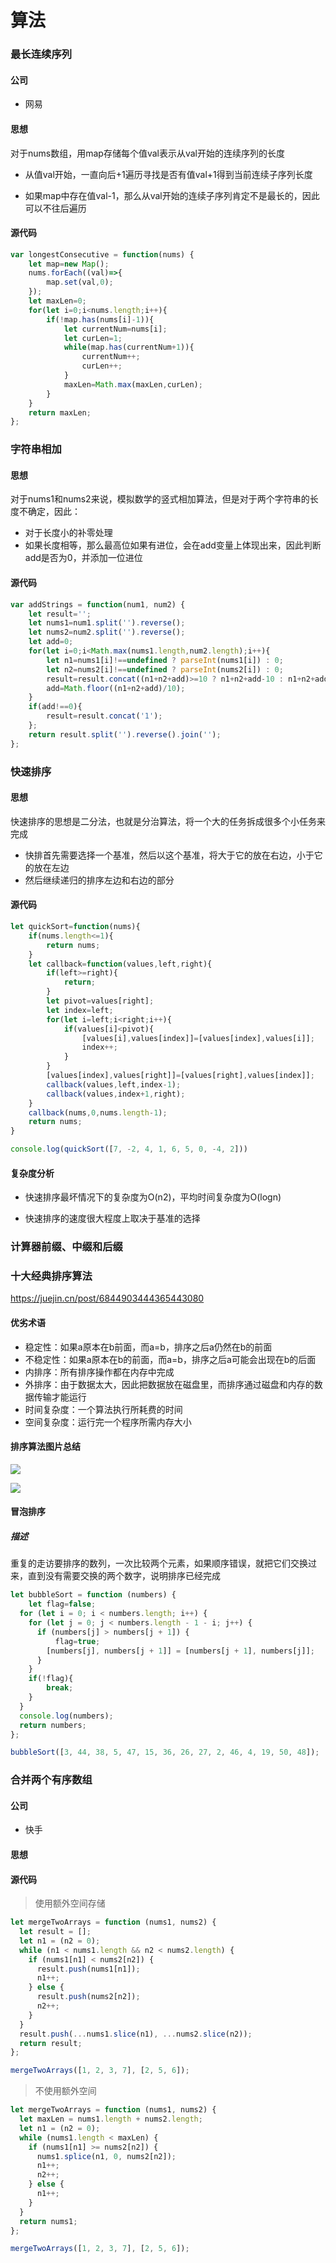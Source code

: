 # 算法

### 最长连续序列

#### 公司

+ 网易

#### 思想

对于nums数组，用map存储每个值val表示从val开始的连续序列的长度

+ 从值val开始，一直向后+1遍历寻找是否有值val+1得到当前连续子序列长度

+ 如果map中存在值val-1，那么从val开始的连续子序列肯定不是最长的，因此可以不往后遍历

#### 源代码

```javascript
var longestConsecutive = function(nums) {
    let map=new Map();
    nums.forEach((val)=>{
        map.set(val,0);
    });
    let maxLen=0;
    for(let i=0;i<nums.length;i++){
        if(!map.has(nums[i]-1)){
            let currentNum=nums[i];
            let curLen=1;
            while(map.has(currentNum+1)){
                currentNum++;
                curLen++;
            }
            maxLen=Math.max(maxLen,curLen);
        }
    }
    return maxLen;
};
```

### 字符串相加

#### 思想

对于nums1和nums2来说，模拟数学的竖式相加算法，但是对于两个字符串的长度不确定，因此：

+ 对于长度小的补零处理
+ 如果长度相等，那么最高位如果有进位，会在add变量上体现出来，因此判断add是否为0，并添加一位进位

#### 源代码

```javascript
var addStrings = function(num1, num2) {
    let result='';
    let nums1=num1.split('').reverse();
    let nums2=num2.split('').reverse();
    let add=0;
    for(let i=0;i<Math.max(nums1.length,num2.length);i++){
        let n1=nums1[i]!==undefined ? parseInt(nums1[i]) : 0;
        let n2=nums2[i]!==undefined ? parseInt(nums2[i]) : 0;
        result=result.concat((n1+n2+add)>=10 ? n1+n2+add-10 : n1+n2+add);
        add=Math.floor((n1+n2+add)/10);
    }
    if(add!==0){
        result=result.concat('1');
    };
    return result.split('').reverse().join('');
};
```

### 快速排序

#### 思想

快速排序的思想是二分法，也就是分治算法，将一个大的任务拆成很多个小任务来完成

+ 快排首先需要选择一个基准，然后以这个基准，将大于它的放在右边，小于它的放在左边
+ 然后继续递归的排序左边和右边的部分

#### 源代码

```javascript
let quickSort=function(nums){
    if(nums.length<=1){
        return nums;
    }
    let callback=function(values,left,right){
        if(left>=right){
            return;
        }
        let pivot=values[right];
        let index=left;
        for(let i=left;i<right;i++){
            if(values[i]<pivot){
                [values[i],values[index]]=[values[index],values[i]];
                index++;
            }
        }
        [values[index],values[right]]=[values[right],values[index]];
        callback(values,left,index-1);
        callback(values,index+1,right);
    }
    callback(nums,0,nums.length-1);
    return nums;
}

console.log(quickSort([7, -2, 4, 1, 6, 5, 0, -4, 2]))
```

#### 复杂度分析

+ 快速排序最坏情况下的复杂度为O(n2)，平均时间复杂度为O(logn)

+ 快速排序的速度很大程度上取决于基准的选择

### 计算器前缀、中缀和后缀

### 十大经典排序算法

https://juejin.cn/post/6844903444365443080

#### 优劣术语

+ 稳定性：如果a原本在b前面，而a=b，排序之后a仍然在b的前面
+ 不稳定性：如果a原本在b的前面，而a=b，排序之后a可能会出现在b的后面
+ 内排序：所有排序操作都在内存中完成
+ 外排序：由于数据太大，因此把数据放在磁盘里，而排序通过磁盘和内存的数据传输才能运行
+ 时间复杂度：一个算法执行所耗费的时间
+ 空间复杂度：运行完一个程序所需内存大小

#### 排序算法图片总结

![](https://p1-jj.byteimg.com/tos-cn-i-t2oaga2asx/gold-user-assets/2016/11/29/4abde1748817d7f35f2bf8b6a058aa40~tplv-t2oaga2asx-watermark.awebp)

![](https://p1-jj.byteimg.com/tos-cn-i-t2oaga2asx/gold-user-assets/2016/11/29/b93d9288a682f5538667fb1fa4c65220~tplv-t2oaga2asx-watermark.awebp)

#### 冒泡排序

##### 描述

重复的走访要排序的数列，一次比较两个元素，如果顺序错误，就把它们交换过来，直到没有需要交换的两个数字，说明排序已经完成

```javascript
let bubbleSort = function (numbers) {
    let flag=false;
  for (let i = 0; i < numbers.length; i++) {
    for (let j = 0; j < numbers.length - 1 - i; j++) {
      if (numbers[j] > numbers[j + 1]) {
          flag=true;
        [numbers[j], numbers[j + 1]] = [numbers[j + 1], numbers[j]];
      }
    }
    if(!flag){
        break;
    }
  }
  console.log(numbers);
  return numbers;
};

bubbleSort([3, 44, 38, 5, 47, 15, 36, 26, 27, 2, 46, 4, 19, 50, 48]);
```

### 合并两个有序数组

#### 公司

+ 快手

#### 思想

#### 源代码

> 使用额外空间存储

```javascript
let mergeTwoArrays = function (nums1, nums2) {
  let result = [];
  let n1 = (n2 = 0);
  while (n1 < nums1.length && n2 < nums2.length) {
    if (nums1[n1] < nums2[n2]) {
      result.push(nums1[n1]);
      n1++;
    } else {
      result.push(nums2[n2]);
      n2++;
    }
  }
  result.push(...nums1.slice(n1), ...nums2.slice(n2));
  return result;
};

mergeTwoArrays([1, 2, 3, 7], [2, 5, 6]);
```

> 不使用额外空间

```javascript
let mergeTwoArrays = function (nums1, nums2) {
  let maxLen = nums1.length + nums2.length;
  let n1 = (n2 = 0);
  while (nums1.length < maxLen) {
    if (nums1[n1] >= nums2[n2]) {
      nums1.splice(n1, 0, nums2[n2]);
      n1++;
      n2++;
    } else {
      n1++;
    }
  }
  return nums1;
};

mergeTwoArrays([1, 2, 3, 7], [2, 5, 6]);
```
